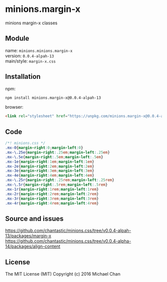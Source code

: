 # minions.margin-x
minions margin-x classes

## Module
name: `minions.minions.margin-x`  
version: `0.0.4-alpah-13`  
main/style: `margin-x.css`  

## Installation
npm:
```bash
npm install minions.margin-x@0.0.4-alpah-13
```

browser:
```html
<link rel="stylesheet" href="https://unpkg.com/minions.margin-x@0.0.4-alpah-13" />
```

## Code
```css
/*! minions.css */
.mx-0{margin-right:0;margin-left:0}
.mx-\.25e{margin-right:.25em;margin-left:.25em}
.mx-\.5e{margin-right:.5em;margin-left:.5em}
.mx-1e{margin-right:1em;margin-left:1em}
.mx-2e{margin-right:2em;margin-left:2em}
.mx-3e{margin-right:3em;margin-left:3em}
.mx-4e{margin-right:4em;margin-left:4em}
.mx-\.25r{margin-right:.25rem;margin-left:.25rem}
.mx-\.5r{margin-right:.5rem;margin-left:.5rem}
.mx-1r{margin-right:1rem;margin-left:1rem}
.mx-2r{margin-right:2rem;margin-left:2rem}
.mx-3r{margin-right:3rem;margin-left:3rem}
.mx-4r{margin-right:4rem;margin-left:4rem}

```

## Source and issues

https://github.com/chantastic/minions.css/tree/v0.0.4-alpah-13/packages/margin-x
https://github.com/chantastic/minions.css/tree/v0.0.4-alpha-14/packages/align-content

## License

The MIT License (MIT)
Copyright (c) 2016 Michael Chan
